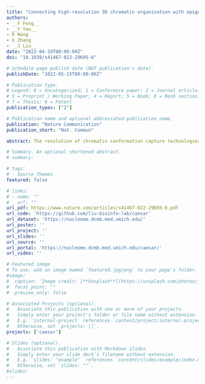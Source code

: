 ```yaml
---
title: "Connecting high-resolution 3D chromatin organization with epigenomics"
authors:
- __F Feng__
- __Y Yao__
- D Wang
- X Zhang
- __J Liu__
date: "2022-04-19T00:00:00Z"
doi: "10.1038/s41467-022-29695-6"

# Schedule page publish date (NOT publication's date).
publishDate: "2022-05-15T00:00:00Z"

# Publication type.
# Legend: 0 = Uncategorized; 1 = Conference paper; 2 = Journal article;
# 3 = Preprint / Working Paper; 4 = Report; 5 = Book; 6 = Book section;
# 7 = Thesis; 8 = Patent
publication_types: ["2"]

# Publication name and optional abbreviated publication name.
publication: "Nature Communication"
publication_short: "Nat. Commun"

abstract: The resolution of chromatin conformation capture technologies keeps increasing, and the recent nucleosome resolution chromatin contact maps allow us to explore how fine-scale 3D chromatin organization is related to epigenomic states in human cells. Using publicly available Micro-C datasets, we develop a deep learning model, CAESAR, to learn a mapping function from epigenomic features to 3D chromatin organization. The model accurately predicts fine-scale structures, such as short-range chromatin loops and stripes, that Hi-C fails to detect. With existing epigenomic datasets from ENCODE and Roadmap Epigenomics Project, we successfully impute high-resolution 3D chromatin contact maps for 91 human tissues and cell lines. In the imputed high-resolution contact maps, we identify the spatial interactions between genes and their experimentally validated regulatory elements, demonstrating CAESAR’s potential in coupling transcriptional regulation with 3D chromatin organization at high resolution.

# Summary. An optional shortened abstract.
# summary: 

# tags:
# - Source Themes
featured: false

# links:
# - name: ""
#   url: ""
url_pdf: https://www.nature.com/articles/s41467-022-29695-6.pdf
url_code: 'https://github.com/liu-bioinfo-lab/caesar'
url_dataset: 'https://nucleome.dcmb.med.umich.edu/'
url_poster: ''
url_project: ''
url_slides: ''
url_source: ''
url_portal: 'https://nucleome.dcmb.med.umich.edu/caesar/'
url_video: ''

# Featured image
# To use, add an image named `featured.jpg/png` to your page's folder. 
#image:
#  caption: 'Image credit: [**Unsplash**](https://unsplash.com/photos/jdD8gXaTZsc)'
#  focal_point: ""
#  preview_only: false

# Associated Projects (optional).
#   Associate this publication with one or more of your projects.
#   Simply enter your project's folder or file name without extension.
#   E.g. `internal-project` references `content/project/internal-project/index.md`.
#   Otherwise, set `projects: []`.
projects: ['caesar']

# Slides (optional).
#   Associate this publication with Markdown slides.
#   Simply enter your slide deck's filename without extension.
#   E.g. `slides: "example"` references `content/slides/example/index.md`.
#   Otherwise, set `slides: ""`.
#slides: 
---
```

